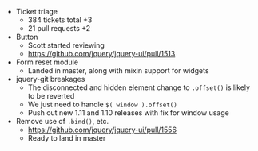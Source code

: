 * Ticket triage		
	* 384 tickets total +3
	* 21 pull requests +2
* Button
	* Scott started reviewing
	* https://github.com/jquery/jquery-ui/pull/1513
* Form reset module
	* Landed in master, along with mixin support for widgets
* jquery-git breakages
	* The disconnected and hidden element change to `.offset()` is likely to be reverted
	* We just need to handle `$( window ).offset()`
	* Push out new 1.11 and 1.10 releases with fix for window usage
* Remove use of `.bind()`, etc.
	* https://github.com/jquery/jquery-ui/pull/1556
	* Ready to land in master
